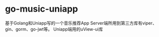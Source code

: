 # go-music-uniapp
基于Golang和Uniapp写的一个音乐推荐App
Server端所用到第三方库有viper、gin、gorm、go-jwt等。
Uniapp端用的uView-ui库
